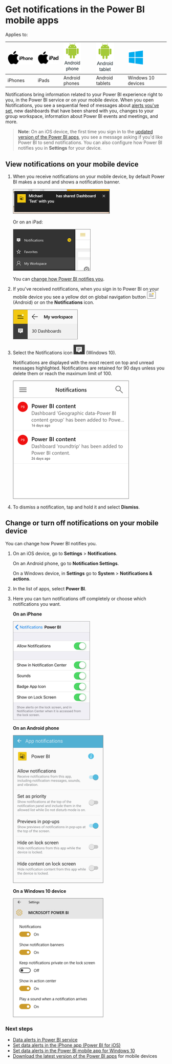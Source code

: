 <properties
   pageTitle="Get notifications in the Power BI mobile apps"
   description="The Notification Center brings information related to your Power BI experience right to you on your mobile device."
   services="powerbi"
   documentationCenter=""
   authors="maggiesMSFT"  
   manager="erikre"
   backup=""
   editor=""
   tags=""
   qualityFocus="no"
   qualityDate=""/>

<tags
   ms.service="powerbi"
   ms.devlang="NA"
   ms.topic="article"
   ms.tgt_pltfrm="NA"
   ms.workload="powerbi"
   ms.date="07/17/2017"
   ms.author="maggies"/>

# Get notifications in the Power BI mobile apps

Applies to:

| ![iPhone](media/powerbi-mobile-notification-center/iphone-logo-50-px.png) | ![iPad](media/powerbi-mobile-notification-center/ipad-logo-50-px.png) | ![Android phone](media/powerbi-mobile-notification-center/android-phone-logo-50-px.png) | ![Android tablet](media/powerbi-mobile-notification-center/android-tablet-logo-50-px.png) | ![Windows 10](media/powerbi-mobile-notification-center/win-10-logo-50-px.png) |
|:------------------------|:----------------------------|:----------------------------|:----------------------------------------|:-----------------|
| iPhones | iPads | Android phones | Android tablets | Windows 10 devices |


Notifications bring information related to your Power BI experience right to you, in the Power BI service or on your mobile device. When you open Notifications, you see a sequential feed of messages about [alerts you've set](powerbi-mobile-set-data-alerts-in-the-iphone-app.md), new dashboards that have been shared with you, changes to your group workspace, information about Power BI events and meetings, and more.

>**Note**: On an iOS device, the first time you sign in to the [updated version of the Power BI apps](https://powerbi.microsoft.com/mobile/), you see a message asking if you'd like Power BI to send notifications. You can also configure how Power BI notifies you in **Settings** for your device. 

## View notifications on your mobile device
  
1.  When you receive notifications on your mobile device, by default Power BI makes a sound and shows a notification banner.

    ![Notification banner](media/powerbi-mobile-notification-center/power-bi-mobile-notification-banner.png)

    Or on an iPad:

    ![Notifications](media/powerbi-mobile-notification-center/power-bi-ipad-notifications.png)

    You can [change how Power BI notifies you](powerbi-mobile-notification-center.md#change-or-turn-off-notifications-on-your-mobile-device).

2.  If you've received notifications, when you sign in to Power BI on your mobile device you see a yellow dot on global navigation button ![Notifications dot](media/powerbi-mobile-notification-center/power-bi-android-menu-notifications-icon.png) (Android) or on the **Notifications** icon. 
  
    ![Notifications dot](media/powerbi-mobile-notification-center/power-bi-windows-10-notifications.png)

3.  Select the Notifications icon ![Notifications icon](media/powerbi-mobile-notification-center/power-bi-windows-10-notification-icon.png) (Windows 10).

     Notifications are displayed with the most recent on top and unread messages highlighted. Notifications are retained for 90 days unless you delete them or reach the maximum limit of 100.

    ![iOS Notifications list](media/powerbi-mobile-notification-center/power-bi-iphone-notifications-list.png)

4.  To dismiss a notification, tap and hold it and select **Dismiss**.

## Change or turn off notifications on your mobile device

You can change how Power BI notifies you.

1. On an iOS device, go to **Settings** > **Notifications**. 

    On an Android phone, go to **Notification Settings**.

    On a Windows device, in **Settings** go to **System** > **Notifications & actions**.

2. In the list of apps, select **Power BI**. 

3. Here you can turn notifications off completely or choose which notifications you want.

    **On an iPhone**

    ![Choose Notifications](media/powerbi-mobile-notification-center/power-bi-notifications-iphone-settings.png)

    **On an Android phone**

    ![Choose Notifications](media/powerbi-mobile-notification-center/power-bi-notifications-android-settings.png)


    **On a Windows 10 device**

    ![Choose Notifications](media/powerbi-mobile-notification-center/power-bi-notifications-windows10-settings.png)

### Next steps
- [Data alerts in Power BI service](powerbi-service-set-data-alerts.md)
- [Set data alerts in the iPhone app (Power BI for iOS)](powerbi-mobile-set-data-alerts-in-the-iphone-app.md)
- [Set data alerts in the Power BI mobile app for Windows 10](powerbi-mobile-set-data-alerts-in-the-windows-10-mobile-app.md)
- [Download the latest version of the Power BI apps](https://powerbi.microsoft.com/mobile/) for mobile devices

